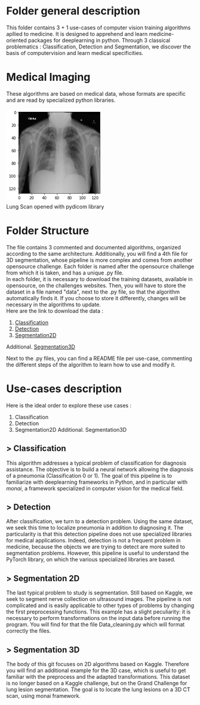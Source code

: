# Folder general description
This folder contains 3 + 1 use-cases of computer vision training algorithms apllied to medicine. It is designed to apprehend and learn medicine-oriented packages for deeplearning in python. Through 3 classical problematics : Classification, Detection and Segmentation, we discover the basis of computervision and learn medical specificities.

# Medical Imaging
These algorithms are based on medical data, whose formats are specific and are read by specialized python libraries.  
  
![alt text](Images\Scan_Example.png "Scan Example")  
Lung Scan opened with pydicom library

# Folder Structure
The file contains 3 commented and documented algorithms, organized according to the same architecture. Additionally, you will find a 4th file for 3D segmentation, whose pipeline is more complex and comes from another opensource challenge. Each folder is named after the opensource challenge from which it is taken, and has a unique .py file.  
In each folder, it is necessary to download the training datasets, available in opensource, on the challenges websites. Then, you will have to store the dataset in a file named "data", next to the .py file, so that the algorithm automatically finds it. If you choose to store it differently, changes will be necessary in the algorithms to update.  
Here are the link to download the data :  
  
1. [Classification](https://www.kaggle.com/competitions/rsna-pneumonia-detection-challenge/data)
2. [Detection](https://www.kaggle.com/competitions/rsna-pneumonia-detection-challenge/data)
3. [Segmentation2D](https://www.kaggle.com/competitions/ultrasound-nerve-segmentation/data)  

Additional. [Segmentation3D](https://covid-segmentation.grand-challenge.org/Download/)

  
Next to the .py files, you can find a README file per use-case, commenting the different steps of the algorithm to learn how to use and modify it.  

# Use-cases description
Here is the ideal order to explore these use cases :

1. Classification
2. Detection
3. Segmentation2D
Additional. Segmentation3D
  
## > Classification
This algorithm addresses a typical problem of classification for diagnosis assistance. The objective is to build a neural network allowing the diagnosis of a pneumonia (Classification 0 or 1). The goal of this pipeline is to familiarize with deeplearning frameworks in Python, and in particular with *monai*, a framework specialized in computer vision for the medical field. 

## > Detection
After classification, we turn to a detection problem. Using the same dataset, we seek this time to localize pneumonia in addition to diagnosing it. The particularity is that this detection pipeline does not use specialized libraries for medical applications. Indeed, detection is not a frequent problem in medicine, because the objects we are trying to detect are more suited to segmentation problems. However, this pipeline is useful to understand the PyTorch library, on which the various specialized libraries are based.  

## > Segmentation 2D
The last typical problem to study is segmentation. Still based on Kaggle, we seek to segment nerve collection on ultrasound images. The pipeline is not complicated and is easily applicable to other types of problems by changing the first preprocessing functions. This example has a slight peculiarity: it is necessary to perform transformations on the input data before running the program. You will find for that the file Data_cleaning.py which will format correctly the files.

## > Segmentation 3D
The body of this git focuses on 2D algorithms based on Kaggle. Therefore you will find an additional example for the 3D case, which is useful to get familiar with the preprocess and the adapted transformations. This dataset is no longer based on a Kaggle challenge, but on the Grand Challenge for lung lesion segmentation. The goal is to locate the lung lesions on a 3D CT scan, using monai framework.

